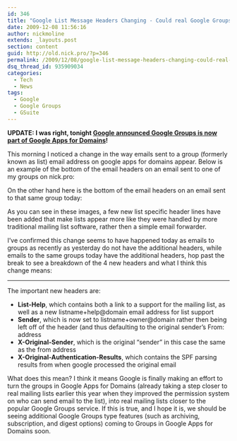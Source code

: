 ```yaml
---
id: 346
title: "Google List Message Headers Changing - Could real Google Groups for Domains be on the way?"
date: 2009-12-08 11:56:16
author: nickmoline
extends: _layouts.post
section: content
guid: http://old.nick.pro/?p=346
permalink: /2009/12/08/google-list-message-headers-changing-could-real-google-groups-for-domains-be-on-way/
dsq_thread_id: 935909034
categories:
  - Tech
  - News
tags:
  - Google
  - Google Groups
  - GSuite
---
```

**UPDATE: I was right, tonight <a href="http://googleblog.blogspot.com/2009/12/join-this-group-google-groups-joins.html" target="_blank">Google announced Google Groups is now part of Google Apps for Domains</a>!**

This morning I noticed a change in the way emails sent to a group (formerly known as list) email address on google apps for domains appear. Below is an example of the bottom of the email headers on an email sent to one of my groups on nick.pro:

<!--more-->

<amp-img title="Old Mailing List MIME Headers" alt="Old Mailing List MIME Headers" src="{{ $page->baseUrl }}/wp-content/uploads/sites/4/2011/05/oldmailinglist.webp" width="958" height="187" layout="responsive" lightbox>
  <amp-img fallback title="Old Mailing List MIME Headers" alt="Old Mailing List MIME Headers" src="{{ $page->baseUrl }}/wp-content/uploads/sites/4/2011/05/oldmailinglist.png" width="958" height="187" layout="responsive" lightbox></amp-img>
</amp-img>

On the other hand here is the bottom of the email headers on an email sent to that same group today:

<amp-img title="New Mailing List MIME Headers" alt="New Mailing List MIME Headers" src="{{ $page->baseUrl }}/wp-content/uploads/sites/4/2011/05/newmailinglist.webp" width="953" height="255" layout="responsive" lightbox>
  <amp-img fallback title="New Mailing List MIME Headers" alt="New Mailing List MIME Headers" src="{{ $page->baseUrl }}/wp-content/uploads/sites/4/2011/05/newmailinglist.png" width="953" height="255" layout="responsive" lightbox></amp-img>
</amp-img>

As you can see in these images, a few new list specific header lines have been added that make lists appear more like they were handled by more traditional mailing list software, rather then a simple email forwarder.

I&#8217;ve confirmed this change seems to have happened today as emails to groups as recently as yesterday do not have the additional headers, while emails to the same groups today have the additional headers, hop past the break to see a breakdown of the 4 new headers and what I think this change means:

***

The important new headers are:

* **List-Help**, which contains both a link to a support for the mailing list, as well as a new listname+help@domain email address for list support
* **Sender**, which is now set to listname+owner@domain rather then being left off of the header (and thus defaulting to the original sender&#8217;s From: address
* **X-Original-Sender**, which is the original &#8220;sender&#8221; in this case the same as the from address
* **X-Original-Authentication-Results**, which contains the SPF parsing results from when google processed the original email

What does this mean? I think it means Google is finally making an effort to turn the groups in Google Apps for Domains (already taking a step closer to real mailing lists earlier this year when they improved the permission system on who can send email to the list), into real mailing lists closer to the popular Google Groups service. If this is true, and I hope it is, we should be seeing additional Google Groups type features (such as archiving, subscription, and digest options) coming to Groups in Google Apps for Domains soon.
